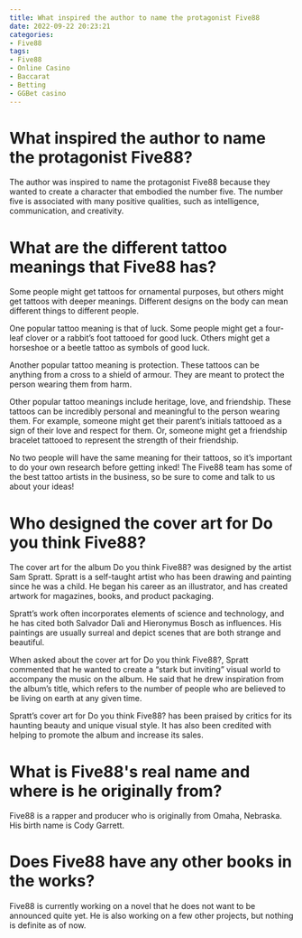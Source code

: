```yaml
---
title: What inspired the author to name the protagonist Five88
date: 2022-09-22 20:23:21
categories:
- Five88
tags:
- Five88
- Online Casino
- Baccarat
- Betting
- GGBet casino
---
```



#  What inspired the author to name the protagonist Five88?

The author was inspired to name the protagonist Five88 because they wanted to create a character that embodied the number five. The number five is associated with many positive qualities, such as intelligence, communication, and creativity.

#  What are the different tattoo meanings that Five88 has?

Some people might get tattoos for ornamental purposes, but others might get tattoos with deeper meanings. Different designs on the body can mean different things to different people. 

One popular tattoo meaning is that of luck. Some people might get a four-leaf clover or a rabbit’s foot tattooed for good luck. Others might get a horseshoe or a beetle tattoo as symbols of good luck. 

Another popular tattoo meaning is protection. These tattoos can be anything from a cross to a shield of armour. They are meant to protect the person wearing them from harm. 

Other popular tattoo meanings include heritage, love, and friendship. These tattoos can be incredibly personal and meaningful to the person wearing them. For example, someone might get their parent’s initials tattooed as a sign of their love and respect for them. Or, someone might get a friendship bracelet tattooed to represent the strength of their friendship. 

No two people will have the same meaning for their tattoos, so it’s important to do your own research before getting inked! The Five88 team has some of the best tattoo artists in the business, so be sure to come and talk to us about your ideas!

#  Who designed the cover art for Do you think Five88? 

The cover art for the album Do you think Five88? was designed by the artist Sam Spratt. Spratt is a self-taught artist who has been drawing and painting since he was a child. He began his career as an illustrator, and has created artwork for magazines, books, and product packaging.

Spratt’s work often incorporates elements of science and technology, and he has cited both Salvador Dali and Hieronymus Bosch as influences. His paintings are usually surreal and depict scenes that are both strange and beautiful.

When asked about the cover art for Do you think Five88?, Spratt commented that he wanted to create a “stark but inviting” visual world to accompany the music on the album. He said that he drew inspiration from the album’s title, which refers to the number of people who are believed to be living on earth at any given time.

Spratt’s cover art for Do you think Five88? has been praised by critics for its haunting beauty and unique visual style. It has also been credited with helping to promote the album and increase its sales.

#  What is Five88's real name and where is he originally from?

Five88 is a rapper and producer who is originally from Omaha, Nebraska. His birth name is Cody Garrett.

#  Does Five88 have any other books in the works?

Five88 is currently working on a novel that he does not want to be announced quite yet. He is also working on a few other projects, but nothing is definite as of now.